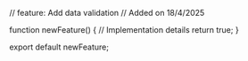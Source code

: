 // feature: Add data validation
// Added on 18/4/2025

function newFeature() {
  // Implementation details
  return true;
}

export default newFeature;